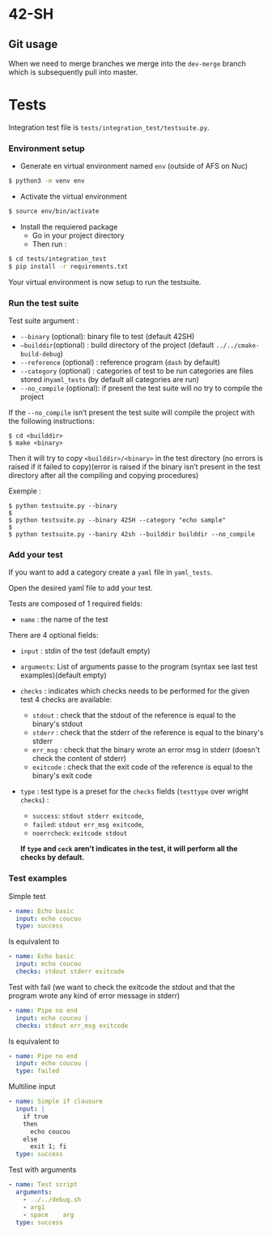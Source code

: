 # 42-SH


## Git usage 
When we need to merge branches we merge into the `dev-merge` branch which is subsequently pull into master.


# Tests
Integration test file is `tests/integration_test/testsuite.py`.

### Environment setup
- Generate en virtual environment named `env` (outside of AFS on Nuc)
```sh
$ python3 -m venv env
```
- Activate the virtual environment
```sh
$ source env/bin/activate
````
- Install the requiered package 
  - Go in your project directory
  - Then run :
```sh
$ cd tests/integration_test
$ pip install -r requirements.txt 
```
Your virtual environment is now setup to run the testsuite.

### Run the test suite
Test suite argument :
- `--binary` (optional): binary file to test (default 42SH)
- `–builddir`(optional) : build directory of the project (default `../../cmake-build-debug`)
- `--reference` (optional) : reference program (`dash` by default)
- `--category` (optional) : categories of test to be run categories are files stored in`yaml_tests` (by default all categories are run)
- `--no_compile` (optional): if present the test suite will no try to compile the project

If the `--no_compile` isn’t present the test suite will compile the project with the following instructions:

```shell
$ cd <builddir>
$ make <binary>
```

Then it will try to copy `<builddir>/<binary>` in the test directory (no errors is raised if it failed to copy)(error is raised if the binary isn’t present in the test directory after all the compiling and copying procedures)




Exemple :

```shell
$ python testsuite.py --binary
$
$ python testsuite.py --binary 42SH --category "echo sample"
$
$ python testsuite.py --baniry 42sh --builddir builddir --no_compile
```

### Add your test
If you want to add a category create a `yaml` file in `yaml_tests`.

Open the desired yaml file to add your test.

Tests are composed of 1 required fields:
- `name` : the name of the test

There are 4 optional fields:

-   `input` : stdin of the test (default empty)
-   `arguments`: List of arguments passe to the program (syntax see last test examples)(default empty)

- `checks` : indicates which checks needs to be performed for the given test 4 checks are available:
  
  - `stdout` : check that the stdout of the reference is equal to the binary's stdout
  - `stderr` : check that the stderr of the reference is equal to the binary's stderr
  - `err_msg` : check that the binary wrote an error msg in stderr (doesn't check the content of stderr)
  - `exitcode` : check that the exit code of the reference is equal to the binary's exit code
  
- `type` : test type is a preset for the `checks` fields (`testtype` over wright `checks`) :
  - `success`: `stdout stderr exitcode`,
  - `failed`: `stdout err_msg exitcode`,
  - `noerrcheck`: `exitcode stdout`
  
  __If `type` and `ceck` aren’t indicates in the test, it will perform all the checks by default.__

### Test examples
Simple test
```yaml
- name: Echo basic
  input: echo coucou
  type: success
```
Is equivalent to
```yaml
- name: Echo basic
  input: echo coucou
  checks: stdout stderr exitcode
```
Test with fail (we want to check the exitcode the stdout and that the program wrote any kind of error message in stderr)
````yaml
- name: Pipe no end
  input: echo coucou |
  checks: stdout err_msg exitcode
````
Is equivalent to
````yaml
- name: Pipe no end
  input: echo coucou |
  type: failed
````
Multiline input
````yaml
- name: Simple if clausure
  input: |
    if true
    then
      echo coucou
    else
      exit 1; fi
  type: success
````

Test with arguments

```yaml
- name: Test script
  arguments: 
  	- ../../debug.sh 
  	- arg1 
  	- space    arg
  type: success
```

